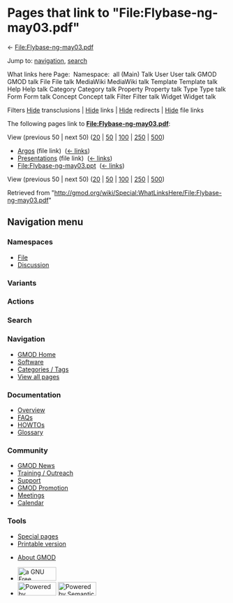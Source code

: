 <div id="mw-page-base" class="noprint">

</div>

<div id="mw-head-base" class="noprint">

</div>

<div id="content" class="mw-body" role="main">

<span id="top"></span>

<div id="mw-js-message" style="display:none;">

</div>



# <span dir="auto">Pages that link to "File:Flybase-ng-may03.pdf"</span>

<div id="bodyContent">

<div id="contentSub">

←
[File:Flybase-ng-may03.pdf](/wiki/File:Flybase-ng-may03.pdf "File:Flybase-ng-may03.pdf")

</div>

<div id="jump-to-nav" class="mw-jump">

Jump to: [navigation](#mw-navigation), [search](#p-search)

</div>

<div id="mw-content-text">

What links here Page:  Namespace:  all (Main) Talk User User talk GMOD
GMOD talk File File talk MediaWiki MediaWiki talk Template Template talk
Help Help talk Category Category talk Property Property talk Type Type
talk Form Form talk Concept Concept talk Filter Filter talk Widget
Widget talk

Filters
[Hide](/mediawiki/index.php?title=Special:WhatLinksHere/File:Flybase-ng-may03.pdf&hidetrans=1 "Special:WhatLinksHere/File:Flybase-ng-may03.pdf")
transclusions \|
[Hide](/mediawiki/index.php?title=Special:WhatLinksHere/File:Flybase-ng-may03.pdf&hidelinks=1 "Special:WhatLinksHere/File:Flybase-ng-may03.pdf")
links \|
[Hide](/mediawiki/index.php?title=Special:WhatLinksHere/File:Flybase-ng-may03.pdf&hideredirs=1 "Special:WhatLinksHere/File:Flybase-ng-may03.pdf")
redirects \|
[Hide](/mediawiki/index.php?title=Special:WhatLinksHere/File:Flybase-ng-may03.pdf&hideimages=1 "Special:WhatLinksHere/File:Flybase-ng-may03.pdf")
file links

The following pages link to
**[File:Flybase-ng-may03.pdf](/wiki/File:Flybase-ng-may03.pdf "File:Flybase-ng-may03.pdf")**:

View (previous 50 \| next 50)
([20](/mediawiki/index.php?title=Special:WhatLinksHere/File:Flybase-ng-may03.pdf&limit=20 "Special:WhatLinksHere/File:Flybase-ng-may03.pdf")
\|
[50](/mediawiki/index.php?title=Special:WhatLinksHere/File:Flybase-ng-may03.pdf&limit=50 "Special:WhatLinksHere/File:Flybase-ng-may03.pdf")
\|
[100](/mediawiki/index.php?title=Special:WhatLinksHere/File:Flybase-ng-may03.pdf&limit=100 "Special:WhatLinksHere/File:Flybase-ng-may03.pdf")
\|
[250](/mediawiki/index.php?title=Special:WhatLinksHere/File:Flybase-ng-may03.pdf&limit=250 "Special:WhatLinksHere/File:Flybase-ng-may03.pdf")
\|
[500](/mediawiki/index.php?title=Special:WhatLinksHere/File:Flybase-ng-may03.pdf&limit=500 "Special:WhatLinksHere/File:Flybase-ng-may03.pdf"))

- [Argos](/wiki/Argos "Argos") (file link) ‎
  <span class="mw-whatlinkshere-tools">([←
  links](/mediawiki/index.php?title=Special:WhatLinksHere&target=Argos "Special:WhatLinksHere"))</span>
- [Presentations](/wiki/Presentations "Presentations") (file link) ‎
  <span class="mw-whatlinkshere-tools">([←
  links](/mediawiki/index.php?title=Special:WhatLinksHere&target=Presentations "Special:WhatLinksHere"))</span>
- [File:Flybase-ng-may03.ppt](/wiki/File:Flybase-ng-may03.ppt "File:Flybase-ng-may03.ppt")
  ‎ <span class="mw-whatlinkshere-tools">([←
  links](/mediawiki/index.php?title=Special:WhatLinksHere&target=File%3AFlybase-ng-may03.ppt "Special:WhatLinksHere"))</span>

View (previous 50 \| next 50)
([20](/mediawiki/index.php?title=Special:WhatLinksHere/File:Flybase-ng-may03.pdf&limit=20 "Special:WhatLinksHere/File:Flybase-ng-may03.pdf")
\|
[50](/mediawiki/index.php?title=Special:WhatLinksHere/File:Flybase-ng-may03.pdf&limit=50 "Special:WhatLinksHere/File:Flybase-ng-may03.pdf")
\|
[100](/mediawiki/index.php?title=Special:WhatLinksHere/File:Flybase-ng-may03.pdf&limit=100 "Special:WhatLinksHere/File:Flybase-ng-may03.pdf")
\|
[250](/mediawiki/index.php?title=Special:WhatLinksHere/File:Flybase-ng-may03.pdf&limit=250 "Special:WhatLinksHere/File:Flybase-ng-may03.pdf")
\|
[500](/mediawiki/index.php?title=Special:WhatLinksHere/File:Flybase-ng-may03.pdf&limit=500 "Special:WhatLinksHere/File:Flybase-ng-may03.pdf"))

</div>

<div class="printfooter">

Retrieved from
"<http://gmod.org/wiki/Special:WhatLinksHere/File:Flybase-ng-may03.pdf>"

</div>

<div id="catlinks" class="catlinks catlinks-allhidden">

</div>

<div class="visualClear">

</div>

</div>

</div>

<div id="mw-navigation">

## Navigation menu

<div id="mw-head">



<div id="left-navigation">

<div id="p-namespaces" class="vectorTabs" role="navigation"
aria-labelledby="p-namespaces-label">

### Namespaces

- <span id="ca-nstab-image"><a href="/wiki/File:Flybase-ng-may03.pdf" accesskey="c"
  title="View the file page [c]">File</a></span>
- <span id="ca-talk"><a
  href="/mediawiki/index.php?title=File_talk:Flybase-ng-may03.pdf&amp;action=edit&amp;redlink=1"
  accesskey="t"
  title="Discussion about the content page [t]">Discussion</a></span>

</div>

<div id="p-variants" class="vectorMenu emptyPortlet" role="navigation"
aria-labelledby="p-variants-label">

### 

### Variants[](#)

<div class="menu">

</div>

</div>

</div>

<div id="right-navigation">



<div id="p-cactions" class="vectorMenu emptyPortlet" role="navigation"
aria-labelledby="p-cactions-label">

### Actions[](#)

<div class="menu">

</div>

</div>

<div id="p-search" role="search">

### Search

<div id="simpleSearch">

</div>

</div>

</div>

</div>

<div id="mw-panel">

<div id="p-logo" role="banner">

<a href="/wiki/Main_Page"
style="background-image: url(http://gmod.org/images/GMOD-cogs.png);"
title="Visit the main page"></a>

</div>

<div id="p-Navigation" class="portal" role="navigation"
aria-labelledby="p-Navigation-label">

### Navigation

<div class="body">

- <span id="n-GMOD-Home">[GMOD Home](/wiki/Main_Page)</span>
- <span id="n-Software">[Software](/wiki/GMOD_Components)</span>
- <span id="n-Categories-.2F-Tags">[Categories /
  Tags](/wiki/Categories)</span>
- <span id="n-View-all-pages">[View all
  pages](/wiki/Special:AllPages)</span>

</div>

</div>

<div id="p-Documentation" class="portal" role="navigation"
aria-labelledby="p-Documentation-label">

### Documentation

<div class="body">

- <span id="n-Overview">[Overview](/wiki/Overview)</span>
- <span id="n-FAQs">[FAQs](/wiki/Category:FAQ)</span>
- <span id="n-HOWTOs">[HOWTOs](/wiki/Category:HOWTO)</span>
- <span id="n-Glossary">[Glossary](/wiki/Glossary)</span>

</div>

</div>

<div id="p-Community" class="portal" role="navigation"
aria-labelledby="p-Community-label">

### Community

<div class="body">

- <span id="n-GMOD-News">[GMOD News](/wiki/GMOD_News)</span>
- <span id="n-Training-.2F-Outreach">[Training /
  Outreach](/wiki/Training_and_Outreach)</span>
- <span id="n-Support">[Support](/wiki/Support)</span>
- <span id="n-GMOD-Promotion">[GMOD
  Promotion](/wiki/GMOD_Promotion)</span>
- <span id="n-Meetings">[Meetings](/wiki/Meetings)</span>
- <span id="n-Calendar">[Calendar](/wiki/Calendar)</span>

</div>

</div>

<div id="p-tb" class="portal" role="navigation"
aria-labelledby="p-tb-label">

### Tools

<div class="body">

- <span id="t-specialpages"><a href="/wiki/Special:SpecialPages" accesskey="q"
  title="A list of all special pages [q]">Special pages</a></span>
- <span id="t-print"><a
  href="/mediawiki/index.php?title=Special:WhatLinksHere/File:Flybase-ng-may03.pdf&amp;printable=yes"
  rel="alternate" accesskey="p"
  title="Printable version of this page [p]">Printable version</a></span>

</div>

</div>

</div>

</div>

<div id="footer" role="contentinfo">

- <span id="footer-places-about">[About
  GMOD](/wiki/GMOD:About "GMOD:About")</span>

<!-- -->

- <span id="footer-copyrightico">[<img src="http://www.gnu.org/graphics/gfdl-logo-small.png" width="88"
  height="31" alt="a GNU Free Documentation License" />](http://www.gnu.org/licenses/fdl-1.3.html)</span>
- <span id="footer-poweredbyico">[<img src="/mediawiki/skins/common/images/poweredby_mediawiki_88x31.png"
  width="88" height="31" alt="Powered by MediaWiki" />](//www.mediawiki.org/)
  [<img
  src="/mediawiki/extensions/SemanticMediaWiki/includes/../resources/images/smw_button.png"
  width="88" height="31" alt="Powered by Semantic MediaWiki" />](https://www.semantic-mediawiki.org/wiki/Semantic_MediaWiki)</span>

<div style="clear:both">

</div>

</div>
